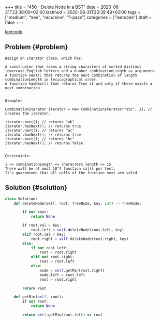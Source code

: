 +++
title = "450 - Delete Node in a BST"
date = 2020-08-31T23:38:00+02:00
lastmod = 2020-08-31T23:39:49+02:00
tags = ["medium", "tree", "recursive", "1-pass"]
categories = ["leetcode"]
draft = false
+++

[leetcode](https://leetcode.com/problems/delete-node-in-a-bst/)


## Problem {#problem}

```text
Design an Iterator class, which has:

A constructor that takes a string characters of sorted distinct lowercase English letters and a number combinationLength as arguments.
A function next() that returns the next combination of length combinationLength in lexicographical order.
A function hasNext() that returns True if and only if there exists a next combination.


Example:

CombinationIterator iterator = new CombinationIterator("abc", 2); // creates the iterator.

iterator.next(); // returns "ab"
iterator.hasNext(); // returns true
iterator.next(); // returns "ac"
iterator.hasNext(); // returns true
iterator.next(); // returns "bc"
iterator.hasNext(); // returns false


Constraints:

1 <= combinationLength <= characters.length <= 15
There will be at most 10^4 function calls per test.
It's guaranteed that all calls of the function next are valid.
```


## Solution {#solution}

```python
class Solution:
    def deleteNode(self, root: TreeNode, key: int) -> TreeNode:

        if not root:
            return None

        if root.val > key:
            root.left = self.deleteNode(root.left, key)
        elif root.val < key:
            root.right = self.deleteNode(root.right, key)
        else:
            if not root.left:
                root = root.right
            elif not root.right:
                root = root.left
            else:
                node = self.getMin(root.right)
                node.left = root.left
                root = root.right

        return root

    def getMin(self, root):
        if not root:
            return None

        return self.getMin(root.left) or root
```
